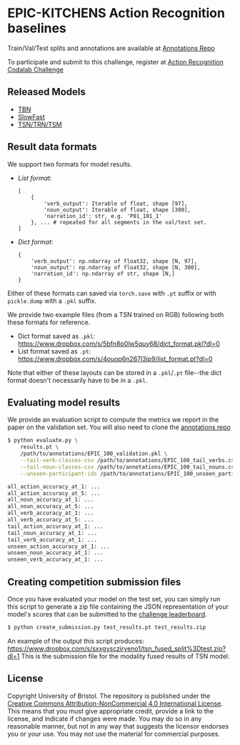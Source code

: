 # EPIC-KITCHENS Action Recognition baselines

Train/Val/Test splits and annotations are available at [Annotations Repo](https://github.com/epic-kitchens/epic-kitchens-100-annotations)

To participate and submit to this challenge, register at [Action Recognition Codalab Challenge](https://competitions.codalab.org/competitions/25923)

## Released Models

- [TBN](https://github.com/ekazakos/temporal-binding-network)
- [SlowFast](https://github.com/epic-kitchens/epic-kitchens-slowfast)
- [TSN/TRN/TSM](https://github.com/epic-kitchens/C1-Action-Recognition-TSN-TRN-TSM)

## Result data formats

We support two formats for model results.

- *List format*:
  ```
  [
      {
          'verb_output': Iterable of float, shape [97],
          'noun_output': Iterable of float, shape [300],
          'narration_id': str, e.g. 'P01_101_1'
      }, ... # repeated for all segments in the val/test set.
  ]
  ```
- *Dict format*:
  ```
  {
      'verb_output': np.ndarray of float32, shape [N, 97],
      'noun_output': np.ndarray of float32, shape [N, 300],
      'narration_id': np.ndarray of str, shape [N,]
  }
  ```

Either of these formats can saved via `torch.save` with `.pt` suffix or with
`pickle.dump` with a `.pkl` suffix.

We provide two example files (from a TSN trained on RGB) following both these formats for reference.

- Dict format saved as `.pkl`: https://www.dropbox.com/s/5bfn8p0lw5quy68/dict_format.pkl?dl=0
- List format saved as `.pt`: https://www.dropbox.com/s/4ouop6n267l3ip9/list_format.pt?dl=0

Note that either of these layouts can be stored in a `.pkl`/`.pt` file--the dict
format doesn't necessarily have to be in a `.pkl`.


## Evaluating model results

We provide an evaluation script to compute the metrics we report in the paper on
the validation set. You will also need to clone the [annotations repo](https://github.com/epic-kitchens/epic-kitchens-100-annotations)

```bash
$ python evaluate.py \
    results.pt \
    /path/to/annotations/EPIC_100_validation.pkl \
    --tail-verb-classes-csv /path/to/annotations/EPIC_100_tail_verbs.csv \
    --tail-noun-classes-csv /path/to/annotations/EPIC_100_tail_nouns.csv \
    --unseen-participant-ids /path/to/annotations/EPIC_100_unseen_participant_ids_test.csv \

all_action_accuracy_at_1: ...
all_action_accuracy_at_5: ...
all_noun_accuracy_at_1: ...
all_noun_accuracy_at_5: ...
all_verb_accuracy_at_1: ...
all_verb_accuracy_at_5: ...
tail_action_accuracy_at_1: ...
tail_noun_accuracy_at_1: ...
tail_verb_accuracy_at_1: ...
unseen_action_accuracy_at_1: ...
unseen_noun_accuracy_at_1: ...
unseen_verb_accuracy_at_1: ...
```


## Creating competition submission files

Once you have evaluated your model on the test set, you can simply run this
script to generate a zip file containing the JSON representation of your model's
scores that can be submitted to the 
[challenge leaderboard](https://competitions.codalab.org/competitions/25923).

```bash
$ python create_submission.py test_results.pt test_results.zip
```

An example of the output this script produces: https://www.dropbox.com/s/sxxgyscziryeno1/tsn_fused_split%3Dtest.zip?dl=1
This is the submission file for the modality fused results of TSN model.


## License


Copyright University of Bristol.
The repository is published under the [Creative Commons Attribution-NonCommercial 4.0
 International License](https://creativecommons.org/licenses/by-nc/4.0/). This means that you must 
give appropriate credit, provide a link to the license, and indicate if changes were 
made. You may do so in any reasonable manner, but not in any way that suggests the 
licensor endorses you or your use. You may not use the material for commercial purposes.
